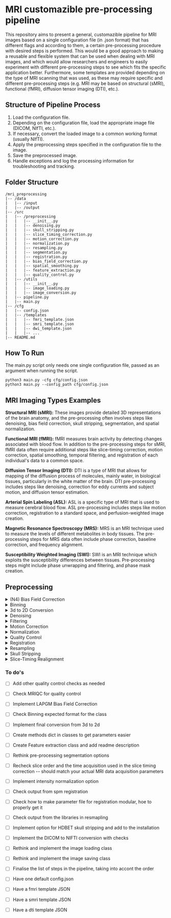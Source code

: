# MRI customazible pre-processing pipeline

This repository aims to present a general, customazible pipeline for MRI images based on a single configuration file (in .json format) that has different flags and according to them, a certain pre-processing procedure with desired steps is performed. This would be a good approach to making a reusable and flexible system that can be used when dealing with MRI images, and which would allow researchers and engineers to easily experiment with different pre-processing steps to see which fits the specific application better. Furthermore, some templates are provided depending on the type of MRI scanning that was used, as these may require specific and different pre-processing steps (e.g. MRI may be based on structural (sMRI), functional (fMRI), diffusion tensor imaging (DTI), etc.).

## Structure of Pipeline Process
1. Load the configuration file. 
2. Depending on the configuration file, load the appropriate image file (DICOM, NIfTI, etc.). 
3. If necessary, convert the loaded image to a common working format (usually NIfTI). 
4. Apply the preprocessing steps specified in the configuration file to the image. 
5. Save the preprocessed image. 
6. Handle exceptions and log the processing information for troubleshooting and tracking.

## Folder Structure
```
/mri_preprocessing 
|-- /data
|   |-- /input
|   |-- /output
|-- /src
|   |-- /preprocessing
|   |   |-- __init__.py
|   |   |-- denoising.py
|   |   |-- skull_stripping.py
|   |   |-- slice_timing_correction.py
|   |   |-- motion_correction.py
|   |   |-- normalization.py
|   |   |-- resampling.py
|   |   |-- segmentation.py
|   |   |-- registration.py
|   |   |-- bias_field_correction.py
|   |   |-- spatial_smoothing.py
|   |   |-- feature_extraction.py
|   |   |-- quality_control.py
|   |-- /utils
|   |   |-- __init__.py
|   |   |-- image_loading.py
|   |   |-- image_conversion.py
|   |-- pipeline.py
|   |-- main.py
|-- /cfg
|   |-- config.json
|   |-- /templates
|   |   |-- fmri_template.json
|   |   |-- smri_template.json
|   |   |-- dwi_template.json
|   |   |-- ...
|-- README.md
```

## How To Run
The main.py script only needs one single configuration file, passed as an argument when running the script.
```
python3 main.py -cfg cfg/config.json
python3 main.py --config_path cfg/config.json
```

## MRI Imaging Types Examples
**Structural MRI (sMRI):** These images provide detailed 3D representations of the brain anatomy, and the pre-processing often involves steps like denoising, bias field correction, skull stripping, segmentation, and spatial normalization.

**Functional MRI (fMRI):** fMRI measures brain activity by detecting changes associated with blood flow. In addition to the pre-processing steps for sMRI, fMRI data often require additional steps like slice-timing correction, motion correction, spatial smoothing, temporal filtering, and registration of each individual's data to a common space.

**Diffusion Tensor Imaging (DTI):** DTI is a type of MRI that allows for mapping of the diffusion process of molecules, mainly water, in biological tissues, particularly in the white matter of the brain. DTI pre-processing includes steps like denoising, correction for eddy currents and subject motion, and diffusion tensor estimation.

**Arterial Spin Labeling (ASL):** ASL is a specific type of MRI that is used to measure cerebral blood flow. ASL pre-processing includes steps like motion correction, registration to a standard space, and perfusion-weighted image creation.

**Magnetic Resonance Spectroscopy (MRS):** MRS is an MRI technique used to measure the levels of different metabolites in body tissues. The pre-processing steps for MRS data often include phase correction, baseline correction, and frequency alignment.

**Susceptibility Weighted Imaging (SWI):** SWI is an MRI technique which exploits the susceptibility differences between tissues. Pre-processing steps might include phase unwrapping and filtering, and phase mask creation.

## Preprocessing

<details>
<summary>(N4) Bias Field Correction</summary>
N4 bias field correction is a key preprocessing step for improving the quality of MRI images. It compensates for the intensity inhomogeneities, or bias field, which are inherent in MRI images due to variations in the sensitivity of the radio frequency coils and other factors. This variation can distort the intensity values of the voxels, making subsequent image analysis tasks challenging. The presented implementation methods include:

    1. An SITK variant, which is great but tends to be a little slow
    2. An LapGM implementation

</details>

<details>
<summary>Binning</summary>
Usually refers to the process of reducing the number of levels in an image or signal. This can often be thought of as a type of quantization. For instance, if you have an image with a bit depth of 16 (meaning there are 65,536 possible levels for each pixel), you might reduce this to 8 bits (256 levels) or less. Some common binning strategies include:

    Fixed-Width Binning: The range of the data is divided into a set of equally spaced bins. Each bin has the same width. This is the most common binning strategy and is typically used when the data is uniformly distributed.

    Adaptive Binning: The bin widths are not constant and are determined based on the data. This strategy is often used when the data has a skewed distribution. There are various methods for determining the bin widths, such as Freedman-Diaconis rule or Scott's rule.

    Quantile Binning: The data is divided into a set of equal-sized bins, where each bin contains approximately the same number of data points. This is especially useful when dealing with skewed data or when it's important to rank data points relative to one another.
</details>

<details>
<summary>3d to 2D Conversion</summary>
Used when the memory to train a 3D model is limited; or when scarce amount of data. Attention: make sure to co-register the scans beforehand, so when the axial 2D slices are created the iteration is over the same axis.
</details>

<details>
<summary>Denoising</summary>
Denoising of MRI images can be accomplished by numerous methods, each with its strengths and weaknesses. Here are two methods that are commonly used:

    Gaussian filtering: This is a simple and fast technique that blurs an image using a Gaussian kernel in order to reduce noise. It works by averaging the pixels within a neighborhood defined by the Gaussian kernel, thereby smoothing out small fluctuations caused by noise. However, a disadvantage is that it also blurs edges and fine details in the image.

    Non-local Means (NLM): This is a more sophisticated denoising technique that is particularly effective for preserving edges and fine details. It works by searching the whole image for similar patches to the one being denoised, and averaging them. The degree of averaging is based on the similarity of patches, with more similar patches contributing more to the result. This allows NLM to preserve edges and fine details while still reducing noise. However, it is computationally more expensive than simple Gaussian filtering.

    Total Variation Denoising: This method leverages the concept of Total Variation which focuses on reducing the 'total variation' of the image, where variation is measured as the integral of the absolute gradient of the image. This method is very effective in removing "salt and pepper" type noise while preserving edges and can be adapted for multiplicative noise found in MRI images.

    Anisotropic diffusion (Perona-Malik method): This technique aims to reduce noise while preserving structural edges by diffusing image pixels along the direction of less intensity variation.

    Wavelet Transform based denoising: Wavelet transform allows an image to be decomposed on a basis that includes localization in space and in frequency. By eliminating the coefficients of the wavelet transform that mainly contain noise, one can reconstruct an image with reduced noise.

It's important to note that the best method to use depends on the specifics of your image data and the analysis you want to perform. It can be beneficial to experiment with different methods to see which one gives the best results for your particular application.
</details>

<details>
<summary>Filtering</summary>

    This usually refers to the process of making the image less detailed or blurry, which can help in reducing high-frequency noise and making the image interpretation simpler. Methods for smoothing include Gaussian smoothing, Median Filtering, and Bilateral Filtering. Attention: While some methods like Gaussian smoothing or NLM can be used for both denoising and smoothing, the goals and the parameters used might be different. For example, in denoising, you might want to preserve more details and thus use a smaller parameter for the extent of smoothing, while for smoothing, you might want to reduce more details and thus use a larger parameter.

    The implemenation of otsu_filtering applies the calcualted threshold to the input image to create a binary image: all pixels with intensities above the threshold are set to 1, the others to 0.

</details>


<details>
<summary>Motion Correction</summary>

    Motion correction, also known as "intrasession registration" or "intra-subject registration" is used to align all the volumes of the same subject in a time series to a reference volume. It is a critical preprocessing step in MRI analysis, especially for functional MRI (fMRI) where a series of images are collected over time. The subject's head movement during the scanning can introduce substantial errors and bias in the subsequent analysis. A specific method is Volume-Realignment, which estimates the six parameters of rigid-body spatial transformations (3 translations and 3 rotations) that best align all 3D volumes to a reference volume (typically the first volume or the mean of all volumes).

</details>

<details>
<summary>Normalization</summary>
Normalization is an essential pre-processing step in image analysis. It helps to standardize the intensity values of an image and to reduce the variability across different images. There are several methods of image normalization:

    Intensity Normalization: This method involves re-scaling the intensity range of the image so that it spans a standard range, typically [0, 1] or [0, 255].

    Z-score Normalization: This method normalizes the image intensity values to have zero mean and unit standard deviation. Each voxel's intensity is subtracted by the mean and divided by the standard deviation.

    Histogram Equalization: This method transforms the image to have a uniform histogram. It is particularly useful when the image's histogram is heavily skewed or if the image has low contrast.
</details>

<details>
<summary>Quality Control</summary>
This step involves ensuring that the collected MRI data is of high quality. Poor quality data can occur due to numerous factors such as patient movement, technical issues with the scanner, etc. QC involves steps like visual inspection of the data, checking for excessive motion, verifying good signal-to-noise ratio, etc. This is crucial because poor quality data can affect the subsequent steps and lead to incorrect results. In some automated pipelines, QC might involve algorithms for outlier detection or checks for unexpected data characteristics.
</details>

<details>
<summary>Registration</summary>

    Registration is a broader term that refers to the process of aligning different datasets into one common space. In MRI, this is often used to align an individual's anatomical scan with a standard template (like the MNI template), allowing for group analyses across individuals. It could also refer to the process of aligning an individual's functional images with their own anatomical scan, which ensures that the functional data can be accurately overlaid onto the correct anatomical structures.

    When performing the registration step for MRI (pediatric) brain images, please access the NIHPD template website for brain volumes from the 4.5 to 18.5y age range (https://www.mcgill.ca/bic/software/tools-data-analysis/anatomical-mri/atlases/nihpd). The download files cna be accessed here (http://www.bic.mni.mcgill.ca/~vfonov/nihpd/obj1/). Please include / copy the dowloaded templates to the "/mri-preprocessing/data/registration_templates/" folder if you want to enable the registration setp.

</details>


<details>
<summary>Resampling</summary>
    
    In the MRI preprocessing pipeline, resampling is often done after the registration step. The idea is to bring all the images to the same standard space (like MNI space) and the same resolution, so that each voxel corresponds to the same physical location across subjects. In terms of implementation, various tools can be used for resampling, such as:

        1. FSL's FLIRT
        2.ANTs (Advanced Normalization Tools)
    
    Remember that ANTs' ResampleImageBySpacing changes the spacing between pixels/voxels in the image, whereas FLIRT changes the resolution to an isotropic voxel size
</details>

<details>
<summary>Skull Stripping</summary>
Skull stripping is a critical pre-processing step in the analysis of neuroimaging data. Several methods have been developed for this purpose, with varying degrees of complexity and performance. Here are three common methods:

    Threshold-Based Skull Stripping: This method works by setting a threshold for the intensity of the image. Voxels with intensity values below the threshold are considered to be part of the skull and are thus removed. This method is straightforward to implement but may not perform well if the intensity distribution of the brain tissue overlaps with that of the skull.

    Morphological Operations-Based Skull Stripping: This method involves a sequence of morphological operations, such as dilation, erosion, opening, and closing. The idea is to remove small connected components and holes in the brain image, which are likely to represent non-brain tissues.

    Atlas-Based Skull Stripping: This method uses a pre-defined atlas or template of the brain, which is registered to the subject's image. The atlas typically includes a binary mask that defines the brain region. Once the atlas is aligned with the subject's image, the mask can be applied to remove the skull.
</details>

<details>
<summary>Slice-Timing Realignment</summary>

    Depending on the scanner setup, the slices os MRIs could be acquired sequentially or in an interleaved fashion. This means that there is a small delay between when the first slice is acquired and when the last slice is acquired. As most fMRI scans acquire different slices at different times within each TR (Repetition Time), this can lead to spatial-temporal misalignment. However, when analyzing the data, it is often assumed that all slices from a given volume are acquired simultaneously. Slice-timing is specifically for correcting the timing difference among slices within each volume. It can be corrected by resampling the signal at each voxel to a reference time point, using the slice-timing information. Also note that slice timing correction is usually performed before motion correction in the overall fMRI preprocessing pipeline.

</details>


### To do's
- [ ] Add other quality control checks as needed
- [ ] Check MRIQC for quality control
- [ ] Implement LAPGM Bias Field Correction
- [ ] Check Binning expected format for the class 
- [ ] Implement final conversion from 3d to 2d
- [ ] Create methods dict in classes to get parameters easier 
- [ ] Create Feature extraction class and add readme description
- [ ] Rethink pre-processing segmentation options
- [ ] Recheck slice order and the time acquisition used in the slice timing correction -- should match your actual MRI data acquisition parameters
- [ ] Implement intensity normalization option
- [ ] Check output from spm registration
- [ ] Check how to make parameter file for registration modular, hoe to properly get it 
- [ ] Check output from the libraries in resmapling
- [ ] Implement option for HDBET skull stripping and add to the installation
- [ ] Implement the DICOM to NIFTI conversion with checks 
- [ ] Rethink and implement the image loading class
- [ ] Rethink and implement the image saving class
- [ ] Finalise the list of steps in the pipeline, taking into accont the order 
- [ ] Have one default config.json
- [ ] Have a fmri template JSON
- [ ] Have a smri template JSON
- [ ] Have a dti template JSON

